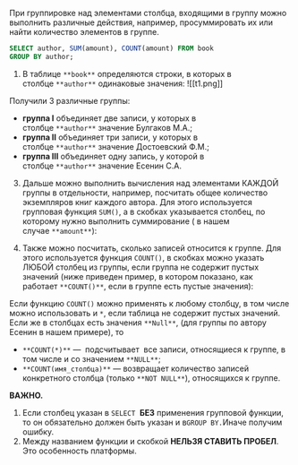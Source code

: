 При группировке над элементами столбца, входящими в группу можно выполнить различные действия, например, просуммировать их или найти количество элементов в группе.

```sql
SELECT author, SUM(amount), COUNT(amount) FROM book 
GROUP BY author;
```

1. В таблице `**book**` определяются строки, в которых в столбце `**author**` одинаковые значения:
![[t1.png]]

Получили 3 различные группы:

- **группа I** объединяет две записи, у которых в столбце `**author**` значение Булгаков М.А.;
- **группа II** объединяет три записи, у которых в столбце `**author**` значение Достоевский Ф.М.;
- **группа III** объединяет одну запись, у которой в столбце `**author**` значение Есенин С.А.



3. Дальше можно выполнить вычисления над элементами КАЖДОЙ группы в отдельности, например, посчитать общее количество экземпляров книг каждого автора. Для этого используется групповая функция `SUM()`, а в скобках указывается столбец, по которому нужно выполнить суммирование ( в нашем случае `**amount**`):

4. Также можно посчитать, сколько записей относится к группе. Для этого используется функция `COUNT()`, в скобках можно указать ЛЮБОЙ столбец из группы, если группа не содержит пустых значений (ниже приведен пример, в котором показано, как работает `**COUNT()**`, если в группе есть пустые значения):


Если функцию `COUNT()` можно применять к любому столбцу, в том числе можно использовать и `*`, если таблица не содержит пустых значений. Если же в столбцах есть значения `**Null**`, (для группы по автору Есенин в нашем примере), то

- `**COUNT(*)**` —  подсчитывает  все записи, относящиеся к группе, в том числе и со значением `**NULL**`;
- `**COUNT(имя_столбца)**` — возвращает количество записей конкретного столбца (только `**NOT NULL**`), относящихся к группе.

**ВАЖНО.**

1. Если столбец указан в `SELECT`  **БЕЗ** применения групповой функции, то он обязательно должен быть указан и в`GROUP BY.`Иначе получим ошибку.
2. Между названием функции и скобкой **НЕЛЬЗЯ СТАВИТЬ ПРОБЕЛ**. Это особенность платформы.